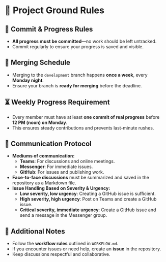 # 📜 Project Ground Rules

## 📝 **Commit & Progress Rules**

- **All progress must be committed**—no work should be left untracked.
- Commit regularly to ensure your progress is saved and visible.

## 🔄 **Merging Schedule**

- Merging to the `development` branch happens **once a week**, every **Monday night**.
- Ensure your branch is **ready for merging** before the deadline.

## ⏳ **Weekly Progress Requirement**

- Every member must have at least **one commit of real progress** before **12 PM (noon) on Monday**.
- This ensures steady contributions and prevents last-minute rushes.

## 💬 **Communication Protocol**

- **Mediums of communication:**
  - **Teams**: For discussions and online meetings.
  - **Messenger**: For immediate issues.
  - **GitHub**: For issues and publishing work.
- **Face-to-face discussions** must be summarized and saved in the repository as a Markdown file.
- **Issue Handling Based on Severity & Urgency:**
  - **Low severity, low urgency**: Creating a GitHub issue is sufficient.
  - **High severity, high urgency**: Post on Teams and create a GitHub issue.
  - **Critical severity, immediate urgency**: Create a GitHub issue and send a message in the Messenger group.

## 📌 **Additional Notes**

- Follow the **workflow rules** outlined in `WORKFLOW.md`.
- If you encounter issues or need help, create an **issue** in the repository.
- Keep discussions respectful and collaborative.

